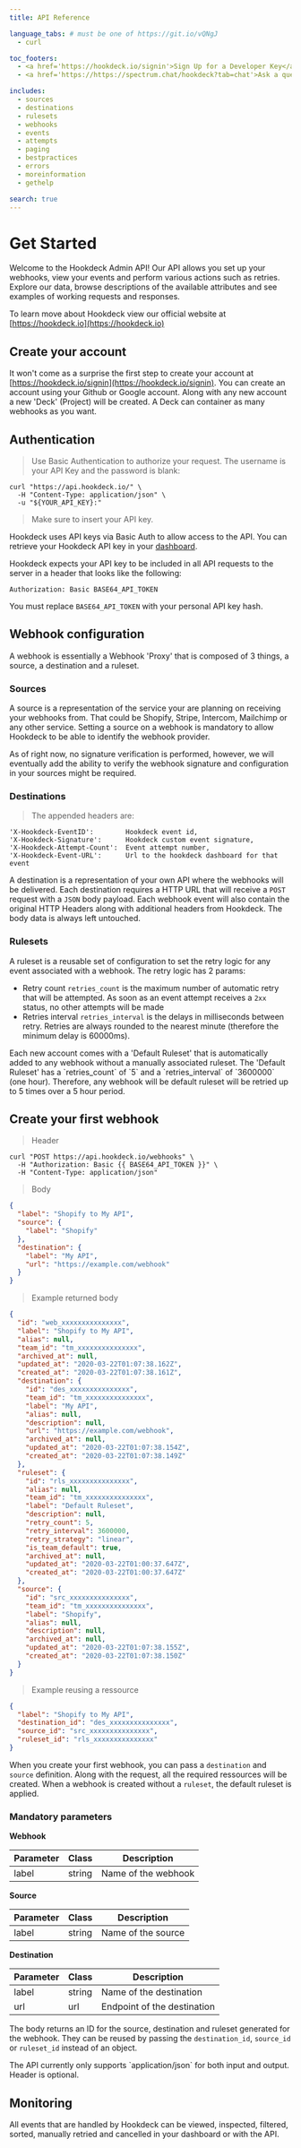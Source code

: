 ```yaml
---
title: API Reference

language_tabs: # must be one of https://git.io/vQNgJ
  - curl

toc_footers:
  - <a href='https://hookdeck.io/signin'>Sign Up for a Developer Key</a>
  - <a href='https://https://spectrum.chat/hookdeck?tab=chat'>Ask a question</a>

includes:
  - sources
  - destinations
  - rulesets
  - webhooks
  - events
  - attempts
  - paging
  - bestpractices
  - errors
  - moreinformation
  - gethelp

search: true
---
```


# Get Started

Welcome to the Hookdeck Admin API! Our API allows you set up your webhooks, view your events and perform various actions such as retries. Explore our data, browse descriptions of the available attributes and see examples of working requests and responses.

To learn move about Hookdeck view our official website at [https://hookdeck.io](https://hookdeck.io)

## Create your account

It won't come as a surprise the first step to create your account at [https://hookdeck.io/signin](https://hookdeck.io/signin). You can create an account using your Github or Google account. Along with any new account a new 'Deck' (Project) will be created. A Deck can container as many webhooks as you want.

## Authentication

> Use Basic Authentication to authorize your request. The username is your API Key and the password is blank:

```shell
curl "https://api.hookdeck.io/" \
  -H "Content-Type: application/json" \
  -u "${YOUR_API_KEY}:"
```

> Make sure to insert your API key.

Hookdeck uses API keys via Basic Auth to allow access to the API. You can retrieve your Hookdeck API key in your [dashboard](https://hookdeck.io/dashboard/api).

Hookdeck expects your API key to be included in all API requests to the server in a header that looks like the following:

`Authorization: Basic BASE64_API_TOKEN`

<aside class="notice">
You must replace <code>BASE64_API_TOKEN</code> with your personal API key hash.
</aside>

## Webhook configuration

A webhook is essentially a Webhook 'Proxy' that is composed of 3 things, a source, a destination and a ruleset.

### Sources

A source is a representation of the service your are planning on receiving your webhooks from. That could be Shopify, Stripe, Intercom, Mailchimp or any other service. Setting a source on a webhook is mandatory to allow Hookdeck to be able to identify the webhook provider.

<aside class="notice">
As of right now, no signature verification is performed, however, we will eventually add the ability to verify the webhook signature and configuration in your sources might be required.
</aside>

### Destinations

> The appended headers are:

```
'X-Hookdeck-EventID':        Hookdeck event id,
'X-Hookdeck-Signature':      Hookdeck custom event signature,
'X-Hookdeck-Attempt-Count':  Event attempt number,
'X-Hookdeck-Event-URL':      Url to the hookdeck dashboard for that event
```

A destination is a representation of your own API where the webhooks will be delivered. Each destination requires a HTTP URL that will receive a `POST` request with a `JSON` body payload. Each webhook event will also contain the original HTTP Headers along with additional headers from Hookdeck. The body data is always left untouched.

### Rulesets

A ruleset is a reusable set of configuration to set the retry logic for any event associated with a webhook. The retry logic has 2 params:

- Retry count `retries_count` is the maximum number of automatic retry that will be attempted. As soon as an event attempt receives a `2xx` status, no other attempts will be made
- Retries interval `retries_interval` is the delays in milliseconds between retry. Retries are always rounded to the nearest minute (therefore the minimum delay is 60000ms).

<aside class="notice">
Each new account comes with a 'Default Ruleset' that is automatically added to any webhook without a manually associated ruleset. The 'Default Ruleset' has a `retries_count` of `5` and a `retries_interval` of `3600000` (one hour). Therefore, any webhook will be default ruleset will be retried up to 5 times over a 5 hour period.
</aside>

## Create your first webhook

> Header

```shell
curl "POST https://api.hookdeck.io/webhooks" \
  -H "Authorization: Basic {{ BASE64_API_TOKEN }}" \
  -H "Content-Type: application/json"
```

> Body

```json
{
  "label": "Shopify to My API",
  "source": {
    "label": "Shopify"
  },
  "destination": {
    "label": "My API",
    "url": "https://example.com/webhook"
  }
}
```

> Example returned body

```json
{
  "id": "web_xxxxxxxxxxxxxxx",
  "label": "Shopify to My API",
  "alias": null,
  "team_id": "tm_xxxxxxxxxxxxxxx",
  "archived_at": null,
  "updated_at": "2020-03-22T01:07:38.162Z",
  "created_at": "2020-03-22T01:07:38.161Z",
  "destination": {
    "id": "des_xxxxxxxxxxxxxxx",
    "team_id": "tm_xxxxxxxxxxxxxxx",
    "label": "My API",
    "alias": null,
    "description": null,
    "url": "https://example.com/webhook",
    "archived_at": null,
    "updated_at": "2020-03-22T01:07:38.154Z",
    "created_at": "2020-03-22T01:07:38.149Z"
  },
  "ruleset": {
    "id": "rls_xxxxxxxxxxxxxxx",
    "alias": null,
    "team_id": "tm_xxxxxxxxxxxxxxx",
    "label": "Default Ruleset",
    "description": null,
    "retry_count": 5,
    "retry_interval": 3600000,
    "retry_strategy": "linear",
    "is_team_default": true,
    "archived_at": null,
    "updated_at": "2020-03-22T01:00:37.647Z",
    "created_at": "2020-03-22T01:00:37.647Z"
  },
  "source": {
    "id": "src_xxxxxxxxxxxxxxx",
    "team_id": "tm_xxxxxxxxxxxxxxx",
    "label": "Shopify",
    "alias": null,
    "description": null,
    "archived_at": null,
    "updated_at": "2020-03-22T01:07:38.155Z",
    "created_at": "2020-03-22T01:07:38.150Z"
  }
}
```

> Example reusing a ressource

```json
{
  "label": "Shopify to My API",
  "destination_id": "des_xxxxxxxxxxxxxxx",
  "source_id": "src_xxxxxxxxxxxxxxx",
  "ruleset_id": "rls_xxxxxxxxxxxxxxx"
}
```

When you create your first webhook, you can pass a `destination` and `source` definition. Along with the request, all the required ressources will be created. When a webhook is created without a `ruleset`, the default ruleset is applied.

### Mandatory parameters

**Webhook**

| Parameter | Class  | Description         |
| --------- | ------ | ------------------- |
| label     | string | Name of the webhook |

**Source**

| Parameter | Class  | Description        |
| --------- | ------ | ------------------ |
| label     | string | Name of the source |

**Destination**

| Parameter | Class  | Description                 |
| --------- | ------ | --------------------------- |
| label     | string | Name of the destination     |
| url       | url    | Endpoint of the destination |

The body returns an ID for the source, destination and ruleset generated for the webhook. They can be reused by passing the `destination_id`, `source_id` or `ruleset_id` instead of an object.

<aside class="notice">
The API currently only supports `application/json` for both input and output. Header is optional.
</aside>

## Monitoring

All events that are handled by Hookdeck can be viewed, inspected, filtered, sorted, manually retried and cancelled in your dashboard or with the API.
